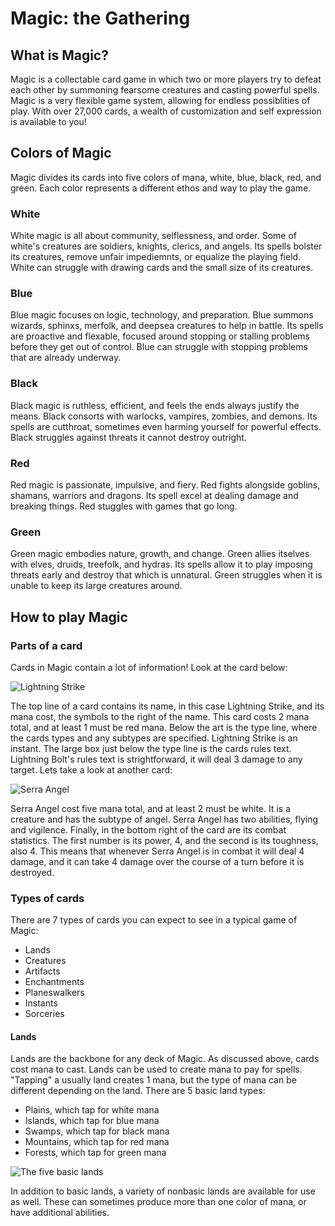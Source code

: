 # Magic: the Gathering

## What is Magic?
Magic is a collectable card game in which two or more players try to defeat each other by summoning fearsome creatures and casting powerful spells. Magic is a very flexible game system, allowing for endless possiblities of play. With over 27,000 cards, a wealth of customization and self expression is available to you!

## Colors of Magic
Magic divides its cards into five colors of mana, white, blue, black, red, and green. Each color represents a different ethos and way to play the game.

### White
White magic is all about community, selflessness, and order. Some of white's creatures are soldiers, knights, clerics, and angels. Its spells bolster its creatures, remove unfair impediemnts, or equalize the playing field. White can struggle with drawing cards and the small size of its creatures.

### Blue
Blue magic focuses on logic, technology, and preparation. Blue summons wizards, sphinxs, merfolk, and deepsea creatures to help in battle. Its spells are proactive and flexable, focused around stopping or stalling problems before they get out of control. Blue can struggle with stopping problems that are already underway.

### Black
Black magic is ruthless, efficient, and feels the ends always justify the means. Black consorts with warlocks, vampires, zombies, and demons. Its spells are cutthroat, sometimes even harming yourself for powerful effects. Black struggles against threats it cannot destroy outright.

### Red
Red magic is passionate, impulsive, and fiery. Red fights alongside goblins, shamans, warriors and dragons. Its spell excel at dealing damage and breaking things. Red stuggles with games that go long.

### Green
Green magic embodies nature, growth, and change. Green allies itselves with elves, druids, treefolk, and hydras. Its spells allow it to play imposing threats early and destroy that which is unnatural. Green struggles when it is unable to keep its large creatures around.

## How to play Magic

### Parts of a card
Cards in Magic contain a lot of information! Look at the card below:

![Lightning Strike](https://cards.scryfall.io/large/front/0/8/084b7337-c06f-4cbf-8fc0-0b20c221f1dc.jpg?1562300290)

The top line of a card contains its name, in this case Lightning Strike, and its mana cost, the symbols to the right of the name. This card costs 2 mana total, and at least 1 must be red mana. Below the art is the type line, where the cards types and any subtypes are specified. Lightning Strike is an instant. The large box just below the type line is the cards rules text. Lightning Bolt's rules text is strightforward, it will deal 3 damage to any target. Lets take a look at another card:


![Serra Angel](https://cards.scryfall.io/large/front/3/5/350c41af-18e5-4ce8-b3b1-64baa85b1acb.jpg?1562197862)

Serra Angel cost five mana total, and at least 2 must be white. It is a creature and has the subtype of angel. Serra Angel has two abilities, flying and vigilence. Finally, in the bottom right of the card are its combat statistics. The first number is its power, 4, and the second is its toughness, also 4. This means that whenever Serra Angel is in combat it will deal 4 damage, and it can take 4 damage over the course of a turn before it is destroyed.

### Types of cards

There are 7 types of cards you can expect to see in a typical game of Magic:
- Lands
- Creatures
- Artifacts
- Enchantments
- Planeswalkers
- Instants
- Sorceries

#### Lands
Lands are the backbone for any deck of Magic. As discussed above, cards cost mana to cast. Lands can be used to create mana to pay for spells. "Tapping" a usually land creates 1 mana, but the type of mana can be different depending on the land. There are 5 basic land types:
- Plains, which tap for white mana
- Islands, which tap for blue mana
- Swamps, which tap for black mana
- Mountains, which tap for red mana
- Forests, which tap for green mana

![The five basic lands](https://52f4e29a8321344e30ae-0f55c9129972ac85d6b1f4e703468e6b.ssl.cf2.rackcdn.com/products/pictures/109040.jpg)

In addition to basic lands, a variety of nonbasic lands are available for use as well. These can sometimes produce more than one color of mana, or have additional abilities. 


<!--- 
TODO: 
- Get smaller images of cards

- Tapping permanents
- remove battles
- rephrase red's struggle
--->